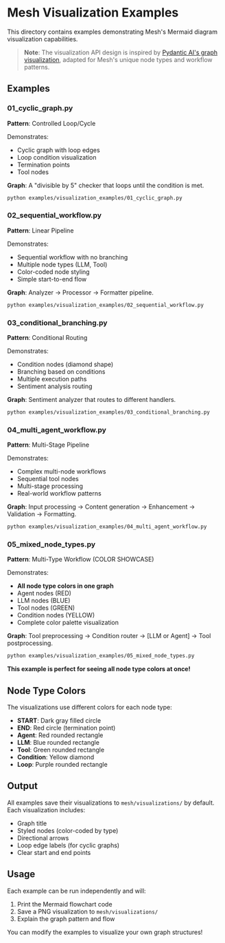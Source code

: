 # Mesh Visualization Examples

This directory contains examples demonstrating Mesh's Mermaid diagram visualization capabilities.

> **Note**: The visualization API design is inspired by [Pydantic AI's graph visualization](https://ai.pydantic.dev/graph/), adapted for Mesh's unique node types and workflow patterns.

## Examples

### 01_cyclic_graph.py
**Pattern**: Controlled Loop/Cycle

Demonstrates:
- Cyclic graph with loop edges
- Loop condition visualization
- Termination points
- Tool nodes

**Graph**: A "divisible by 5" checker that loops until the condition is met.

```bash
python examples/visualization_examples/01_cyclic_graph.py
```

### 02_sequential_workflow.py
**Pattern**: Linear Pipeline

Demonstrates:
- Sequential workflow with no branching
- Multiple node types (LLM, Tool)
- Color-coded node styling
- Simple start-to-end flow

**Graph**: Analyzer → Processor → Formatter pipeline.

```bash
python examples/visualization_examples/02_sequential_workflow.py
```

### 03_conditional_branching.py
**Pattern**: Conditional Routing

Demonstrates:
- Condition nodes (diamond shape)
- Branching based on conditions
- Multiple execution paths
- Sentiment analysis routing

**Graph**: Sentiment analyzer that routes to different handlers.

```bash
python examples/visualization_examples/03_conditional_branching.py
```

### 04_multi_agent_workflow.py
**Pattern**: Multi-Stage Pipeline

Demonstrates:
- Complex multi-node workflows
- Sequential tool nodes
- Multi-stage processing
- Real-world workflow patterns

**Graph**: Input processing → Content generation → Enhancement → Validation → Formatting.

```bash
python examples/visualization_examples/04_multi_agent_workflow.py
```

### 05_mixed_node_types.py
**Pattern**: Multi-Type Workflow (COLOR SHOWCASE)

Demonstrates:
- **All node type colors in one graph**
- Agent nodes (RED)
- LLM nodes (BLUE)
- Tool nodes (GREEN)
- Condition nodes (YELLOW)
- Complete color palette visualization

**Graph**: Tool preprocessing → Condition router → [LLM or Agent] → Tool postprocessing.

```bash
python examples/visualization_examples/05_mixed_node_types.py
```

**This example is perfect for seeing all node type colors at once!**

## Node Type Colors

The visualizations use different colors for each node type:

- **START**: Dark gray filled circle
- **END**: Red circle (termination point)
- **Agent**: Red rounded rectangle
- **LLM**: Blue rounded rectangle
- **Tool**: Green rounded rectangle
- **Condition**: Yellow diamond
- **Loop**: Purple rounded rectangle

## Output

All examples save their visualizations to `mesh/visualizations/` by default. Each visualization includes:

- Graph title
- Styled nodes (color-coded by type)
- Directional arrows
- Loop edge labels (for cyclic graphs)
- Clear start and end points

## Usage

Each example can be run independently and will:
1. Print the Mermaid flowchart code
2. Save a PNG visualization to `mesh/visualizations/`
3. Explain the graph pattern and flow

You can modify the examples to visualize your own graph structures!
